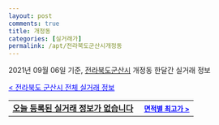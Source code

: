 ```yaml
---
layout: post
comments: true
title: 개정동
categories: [실거래가]
permalink: /apt/전라북도군산시개정동
---
```


2021년 09월 06일 기준, <a href="/apt/전라북도군산시">전라북도군산시</a> 개정동 한달간 실거래 정보

<a style="color: blue;" href="/apt/전라북도군산시">< 전라북도 군산시 전체 실거래 정보</a>
<!---- start ---->
<table>
  <tr>
    <td colspan="4" style="font-weight: bold;"><a href="/apt/전라북도군산시개정동{name_without_space}">오늘 등록된 실거래 정보가 없습니다</a> &nbsp;&nbsp;&nbsp; <a style="color: blue; font-size: smaller;" href="/apt/전라북도군산시개정동{name_without_space}">면적별 최고가 ></a></td>
  </tr>
    
</table>
<!---- end ---->
    